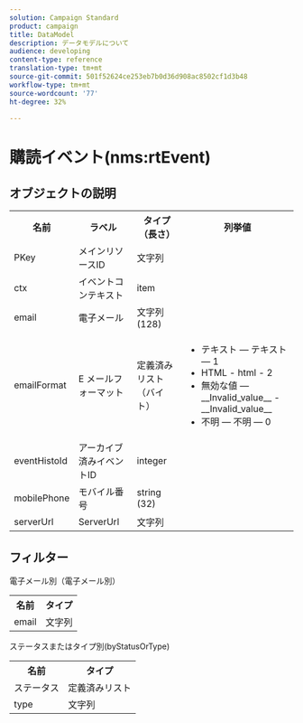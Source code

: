 ```yaml
---
solution: Campaign Standard
product: campaign
title: DataModel
description: データモデルについて
audience: developing
content-type: reference
translation-type: tm+mt
source-git-commit: 501f52624ce253eb7b0d36d908ac8502cf1d3b48
workflow-type: tm+mt
source-wordcount: '77'
ht-degree: 32%

---
```



# 購読イベント(nms:rtEvent)

## オブジェクトの説明

<table>
    <tr>
        <th>名前</th>
        <th>ラベル</th>
        <th>タイプ（長さ）</th>
        <th>列挙値</th>
    </tr>
    <tr>
        <td>PKey</td>
        <td>メインリソースID</td>
        <td>文字列 </td>
        <td> </td>
    </tr>
    <tr>
        <td>ctx</td>
        <td>イベントコンテキスト</td>
        <td>item </td>
        <td> </td>
    </tr>
    <tr>
        <td>email</td>
        <td>電子メール</td>
        <td>文字列(128)</td>
        <td> </td>
    </tr>
    <tr>
        <td>emailFormat</td>
        <td>E メールフォーマット</td>
        <td>定義済みリスト（バイト） </td>
        <td>
            <ul>
            <li>テキスト — テキスト — 1</li>
            <li>HTML - html - 2</li>
            <li>無効な値 — __Invalid_value__ - __Invalid_value__</li>
            <li>不明 — 不明 — 0</li>
            </ul>
        </td>
    </tr>
    <tr>
        <td>eventHistoId</td>
        <td>アーカイブ済みイベントID</td>
        <td>integer </td>
        <td> </td>
    </tr>
    <tr>
        <td>mobilePhone</td>
        <td>モバイル番号</td>
        <td>string (32)</td>
        <td> </td>
    </tr>
    <tr>
        <td>serverUrl</td>
        <td>ServerUrl</td>
        <td>文字列 </td>
        <td> </td>
    </tr>
</table>

## フィルター

電子メール別（電子メール別）

<table>
    <tr>
    <th>名前</th>
    <th>タイプ</th>
    </tr>
    <tr>
    <td>email</td>
    <td>文字列</td>
    </tr>
</table>

ステータスまたはタイプ別(byStatusOrType)

<table>
        <tr>
        <th>名前</th>
        <th>タイプ</th>
        </tr>
        <tr>
        <td>ステータス</td>
        <td>定義済みリスト</td>
        </tr>
        <tr>
        <td>type</td>
        <td>文字列</td>
        </tr>
    </table>